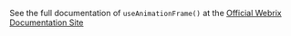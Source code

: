 See the full documentation of `useAnimationFrame()` at the 
[Official Webrix Documentation Site](https://webrix.amdocs.com/docs/hooks/useAnimationFrame)